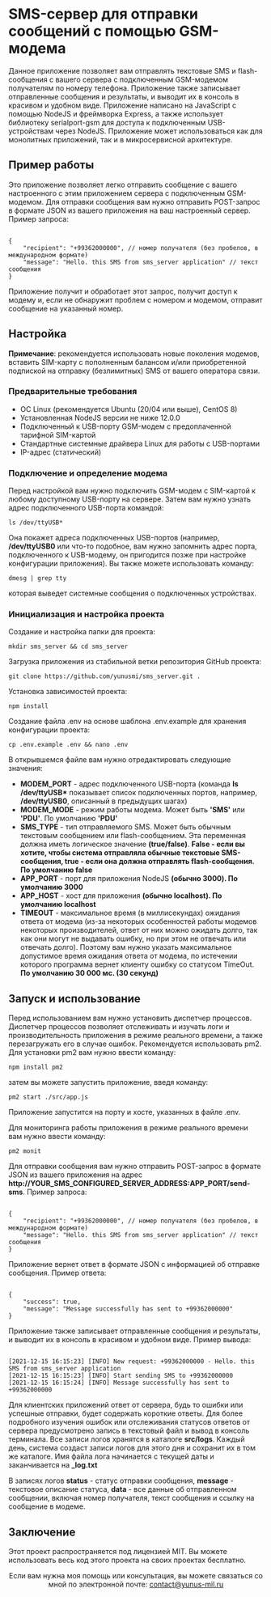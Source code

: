 <h1>SMS-сервер для отправки сообщений с помощью GSM-модема</h1>

<p>Данное приложение позволяет вам отправлять текстовые SMS и flash-сообщения с вашего сервера с подключенным GSM-модемом получателям по номеру телефона. Приложение также записывает отправленные сообщения и результаты, и выводит их в консоль в красивом и удобном виде. Приложение написано на JavaScript с помощью NodeJS и фреймворка Express, а также использует библиотеку serialport-gsm для доступа к подключенным USB-устройствам через NodeJS. Приложение может использоваться как для монолитных приложений, так и в микросервисной архитектуре.</p>

<h2>Пример работы</h2>

<p>Это приложение позволяет легко отправить сообщение с вашего настроенного с этим приложением сервера с подключенным GSM-модемом. Для отправки сообщения вам нужно отправить POST-запрос в формате JSON из вашего приложения на ваш настроенный сервер. Пример запроса:</p>

<pre><code>
{
    "recipient": "+99362000000", // номер получателя (без пробелов, в международном формате)
    "message": "Hello. this SMS from sms_server application" // текст сообщения
}
</code></pre>

<p>Приложение получит и обработает этот запрос, получит доступ к модему и, если не обнаружит проблем с номером и модемом, отправит сообщение на указанный номер.</p>

<h2>Настройка</h2>

<p><b>Примечание</b>: рекомендуется использовать новые поколения модемов, вставить SIM-карту с пополненным балансом и/или приобретенной подпиской на отправку (безлимитных) SMS от вашего оператора связи.</p>

<h3>Предварительные требования</h3>

<ul>
<li>ОС Linux (рекомендуется Ubuntu (20/04 или выше), CentOS 8)</li>
<li>Установленная NodeJS версии не ниже 12.0.0</li>
<li>Подключенный к USB-порту GSM-модем с предоплаченной тарифной SIM-картой</li>
<li>Стандартные системные драйвера Linux для работы с USB-портами</li>
<li>IP-адрес (статический)</li>
</ul>

<h3>Подключение и определение модема</h3>

<p>Перед настройкой вам нужно подключить GSM-модем с SIM-картой к любому доступному USB-порту на сервере. Затем вам нужно узнать адрес подключенного USB-порта командой:</p>

<pre><code>ls /dev/ttyUSB*
</code></pre>

<p>Она покажет адреса подключенных USB-портов (например, <b>/dev/ttyUSB0</b> или что-то подобное, вам нужно запомнить адрес порта, подключенного к USB-модему, он пригодится позже при настройке конфигурации приложения). Вы также можете использовать команду:</p>

<pre><code>dmesg | grep tty
</code></pre>

<p>которая выведет системные сообщения о подключенных устройствах.</p>

<h3>Инициализация и настройка проекта</h3>

<p>Создание и настройка папки для проекта:</p>

<pre><code>mkdir sms_server && cd sms_server
</code></pre>

<p>Загрузка приложения из стабильной ветки репозитория GitHub проекта:</p>

<pre><code>git clone https://github.com/yunusmi/sms_server.git .
</code></pre>

<p>Установка зависимостей проекта:</p>

<pre><code>npm install
</code></pre>

<p>Создание файла .env на основе шаблона .env.example для хранения конфигурации проекта:</p>

<pre><code>cp .env.example .env && nano .env
</code></pre>

<p>В открывшемся файле вам нужно отредактировать следующие значения:</p>

<ul>
<li><b>MODEM_PORT</b> - адрес подключенного USB-порта (команда <b>ls /dev/ttyUSB*</b> показывает список подключенных портов, например, <b>/dev/ttyUSB0</b>, описанный в предыдущих шагах)</li>
<li><b>MODEM_MODE</b> - режим работы модема. Может быть <b>'SMS'</b> или <b>'PDU'</b>. По умолчанию <b>'PDU'</b></li>
<li><b>SMS_TYPE</b> - тип отправляемого SMS. Может быть обычным текстовым сообщением или flash-сообщением. Эта переменная должна иметь логическое значение <b>(true/false)</b>. <b>False - если вы хотите, чтобы система отправляла обычные текстовые SMS-сообщения, true - если она должна отправлять flash-сообщения. По умолчанию false</b></li>
<li><b>APP_PORT</b> - порт для приложения NodeJS <b>(обычно 3000). По умолчанию 3000</b></li>
<li><b>APP_HOST</b> - хост для приложения <b>(обычно localhost). По умолчанию localhost</b></li>
<li><b>TIMEOUT</b> - максимальное время (в миллисекундах) ожидания ответа от модема (из-за некоторых особенностей работы модемов некоторых производителей, ответ от них можно ожидать долго, так как они могут не выдавать ошибку, но при этом не отвечать или отвечать долго). Поэтому вам нужно указать максимальное допустимое время ожидания ответа от модема, по истечении которого программа вернет клиенту ошибку со статусом TimeOut. <b>По умолчанию 30 000 мс. (30 секунд)</b></li>
</ul>

<h2>Запуск и использование</h2>
<p>Перед использованием вам нужно установить диспетчер процессов. Диспетчер процессов позволяет отслеживать и изучать логи и производительность приложения в режиме реального времени, а также перезагружать его в случае ошибок. Рекомендуется использовать pm2.
Для установки pm2 вам нужно ввести команду:</p>

<pre><code>npm install pm2
</code></pre>

<p>затем вы можете запустить приложение, введя команду:</p>

<pre><code>pm2 start ./src/app.js
</code></pre>

<p>Приложение запустится на порту и хосте, указанных в файле .env. </p>
<p>Для мониторинга работы приложения в режиме реального времени вам нужно ввести команду:</p>

<pre><code>pm2 monit
</code></pre>

<p>Для отправки сообщения вам нужно отправить POST-запрос в формате JSON из вашего приложения на адрес <br>
<b>http://YOUR_SMS_CONFIGURED_SERVER_ADDRESS:APP_PORT/send-sms</b>.
Пример запроса:</p>

<pre><code>
{
    "recipient": "+99362000000", // номер получателя (без пробелов, в международном формате)
    "message": "Hello. this SMS from sms_server application" // текст сообщения
}
</code></pre>

<p>Приложение вернет ответ в формате JSON с информацией об отправке сообщения. Пример ответа:</p>

<pre><code>
{
    "success": true,
    "message": "Message successfully has sent to +99362000000"
}
</code></pre>

<p>Приложение также записывает отправленные сообщения и результаты, и выводит их в консоль в красивом и удобном виде. Пример вывода:</p>

<pre><code>
[2021-12-15 16:15:23] [INFO] New request: +99362000000 - Hello. this SMS from sms_server application
[2021-12-15 16:15:23] [INFO] Start sending SMS to +99362000000
[2021-12-15 16:15:24] [INFO] Message successfully has sent to +99362000000
</code></pre>

<p>Для клиентских приложений ответ от сервера, будь то ошибки или успешные отправки, будет содержать короткие ответы. Для более подробного изучения ошибок или отслеживания статусов ответов от сервера предусмотрено запись в текстовый файл и вывод в консоль терминала. Все записи логов хранятся в каталоге <b>src/logs</b>. Каждый день, система создаст записи логов для этого дня и сохранит их в том же каталоге. Имя файла лога начинается с текущей даты и заканчивается на <b>_log.txt</b></p>

<p>В записях логов <b>status</b> - статус отправки сообщения, <b>message</b> - текстовое описание статуса, <b>data</b> - все данные об отправленном сообщении, включая номер получателя, текст сообщения и ссылку на сообщение в модеме.</p>

<h2>Заключение</h2>

<p>Этот проект распространяется под лицензией MIT. Вы можете использовать весь код этого проекта на своих проектах бесплатно. </p>
<p align="center">Если вам нужна моя помощь или консультация, вы можете связаться со мной по электронной почте: <a href="mailto:contact@yunus-mil.ru">contact@yunus-mil.ru</a></p>
